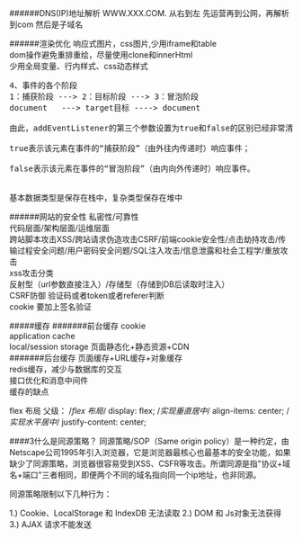 ######DNS(IP)地址解析
WWW.XXX.COM. 从右到左
先运营再到公网，再解析到com 然后是子域名

######渲染优化
响应式图片，css图片,少用iframe和table       
dom操作避免重排重绘，尽量使用clone和innerHtml     
少用全局变量、行内样式、css动态样式
<pre>
4、事件的各个阶段
1：捕获阶段 ---> 2：目标阶段 ---> 3：冒泡阶段
document   ---> target目标 ----> document

由此，addEventListener的第三个参数设置为true和false的区别已经非常清晰了：

true表示该元素在事件的“捕获阶段”（由外往内传递时）响应事件；

false表示该元素在事件的“冒泡阶段”（由内向外传递时）响应事件。


基本数据类型是保存在栈中，复杂类型保存在堆中
</pre>

######网站的安全性
私密性/可靠性    
代码层面/架构层面/运维层面    
跨站脚本攻击XSS/跨站请求伪造攻击CSRF/前端cookie安全性/点击劫持攻击/传输过程安全问题/用户密码安全问题/SQL注入攻击/信息泄露和社会工程学/重放攻击      
xss攻击分类    
反射型（url参数直接注入）/存储型（存储到DB后读取时注入）  
CSRF防御  验证码或者token或者referer判断     
cookie 要加上签名验证


#####缓存
#######前台缓存
cookie      
application cache      
local/session storage
页面静态化+静态资源+CDN       
#######后台缓存
页面缓存+URL缓存+对象缓存     
redis缓存，减少与数据库的交互     
接口优化和消息中间件    
缓存的缺点

flex 布局
    父级： 
        /*flex 布局*/
        display: flex;
        /*实现垂直居中*/
        align-items: center;
        /*实现水平居中*/
        justify-content: center;




####3什么是同源策略？
同源策略/SOP（Same origin policy）是一种约定，由Netscape公司1995年引入浏览器，它是浏览器最核心也最基本的安全功能，如果缺少了同源策略，浏览器很容易受到XSS、CSFR等攻击。所谓同源是指"协议+域名+端口"三者相同，即便两个不同的域名指向同一个ip地址，也非同源。

同源策略限制以下几种行为：

1.) Cookie、LocalStorage 和 IndexDB 无法读取
2.) DOM 和 Js对象无法获得
3.) AJAX 请求不能发送